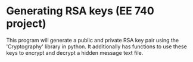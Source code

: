 # Generating RSA keys (EE 740 project)
 This program will generate a public and private RSA key pair using the 'Cryptography' library in python. It additionally has functions to use these keys to encrypt and decrypt a hidden message text file.
